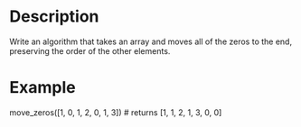 # Description
Write an algorithm that takes an array and moves all of the zeros to the end, preserving the order of the other elements.

# Example
move_zeros([1, 0, 1, 2, 0, 1, 3]) # returns [1, 1, 2, 1, 3, 0, 0]
